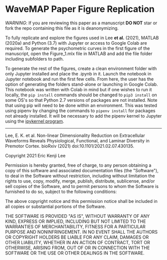 # WaveMAP Paper Figure Replication

*WARNING*: If you are reviewing this paper as a manuscript __DO NOT__ star or fork the repo containing this file as it is deanonymizing. 

To fully replicate and explore the figures used in Lee **et al.** (2021), MATLAB (2020a) and Python (3.7) with Jupyter or access to Google Colab are required. To generate the psychometric curves in the first figure of the manuscript, open the Figure_1.mlx file in MATLAB and add the file folder including subfolders to path. 

To generate the rest of the figures, create a clean environment folder with only Jupyter installed and place the .ipynb in it. Launch the notebook in Jupyter notebook and run the first few cells. From here, the user has the option of generating the folders stand-alone or launching in Google Colab. This notebook was written with Colab in mind but if one wishes to run it locally, the `pip install` commands should be changed to `pip3 install` on some OS's so that Python 2.7 versions of packages are not installed. Note that using pip will need to be done within an environment. This was tested using pipenv by changing the commands to `pipenv install` for packages not already installed. It will be necessary to add the pipenv kernel to Jupyter using the [ipykernel program](https://stackoverflow.com/questions/47295871/is-there-a-way-to-use-pipenv-with-jupyter-notebook).

----------------------------------------------------

  Lee, E. K. et al. Non-linear Dimensionality Reduction on Extracellular Waveforms Reveals Physiological, Functional, and Laminar Diversity in Premotor Cortex. bioRxiv (2021) doi:10.1101/2021.02.07.430135.
  
  Copyright 2021 Eric Kenji Lee

  Permission is hereby granted, free of charge, to any person obtaining a copy of this software and associated documentation files (the "Software"), to deal in the Software without restriction, including without limitation the rights to use, copy, modify, merge, publish, distribute, sublicense, and/or sell copies of the Software, and to permit persons to whom the Software is furnished to do so, subject to the following conditions:

  The above copyright notice and this permission notice shall be included in all copies or substantial portions of the Software.

  THE SOFTWARE IS PROVIDED "AS IS", WITHOUT WARRANTY OF ANY KIND, EXPRESS OR IMPLIED, INCLUDING BUT NOT LIMITED TO THE WARRANTIES OF MERCHANTABILITY, FITNESS FOR A PARTICULAR PURPOSE AND NONINFRINGEMENT. IN NO EVENT SHALL THE AUTHORS OR COPYRIGHT HOLDERS BE LIABLE FOR ANY CLAIM, DAMAGES OR OTHER LIABILITY, WHETHER IN AN ACTION OF CONTRACT, TORT OR OTHERWISE, ARISING FROM, OUT OF OR IN CONNECTION WITH THE SOFTWARE OR THE USE OR OTHER DEALINGS IN THE SOFTWARE.

